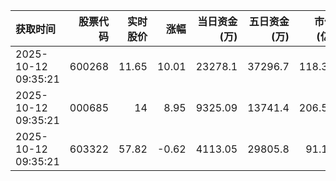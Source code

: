 | 获取时间                |   股票代码 |   实时股价 |    涨幅 |   当日资金(万) |   五日资金(万) |   市值(亿) |   流通市值(亿) |   换手率 |
|:--------------------|-------:|-------:|------:|----------:|----------:|--------:|----------:|------:|
| 2025-10-12 09:35:21 | 600268 |  11.65 | 10.01 |  23278.1  |   37296.7 |  118.35 |    117.75 |  6.84 |
| 2025-10-12 09:35:21 | 000685 |  14    |  8.95 |   9325.09 |   13741.4 |  206.52 |    175.55 |  8.18 |
| 2025-10-12 09:35:21 | 603322 |  57.82 | -0.62 |   4113.05 |   29805.8 |   91.12 |     91.12 | 16.66 |